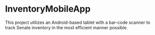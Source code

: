 InventoryMobileApp
==================

This project utilizes an Android-based tablet with a bar-code scanner to track Senate inventory in the most efficient manner possible.
